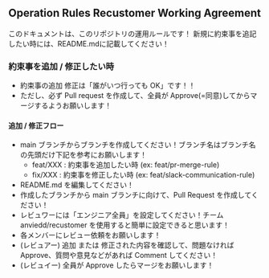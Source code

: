 ## Operation Rules Recustomer Working Agreement

このドキュメントは、このリポジトリの運用ルールです！
新規に約束事を追記したい時には、README.mdに記載してください！

### 約束事を追加 / 修正したい時

- 約束事の追加 修正は「誰がいつ行っても OK」です！！
- ただし、必ず Pull request を作成して、全員が Approve(=同意)してからマージするようお願いします！

#### 追加 / 修正フロー

- main ブランチからブランチを作成してください！ブランチ名はブランチ名の先頭だけ下記を参考にお願いします！
  - feat/XXX : 約束事を追加したい時 (ex: feat/pr-merge-rule)
  - fix/XXX : 約束事を修正したい時 (ex: feat/slack-communication-rule)
- README.md を編集してください！
- 作成したブランチから main ブランチに向けて、Pull Request を作成してください！
- レビュワーには「エンジニア全員」を設定してください！チーム anviedd/recustomer を使用すると簡単に設定できると思います！
- 各メンバーにレビュー依頼をお願いします！
- (レビュアー) 追加 または 修正された内容を確認して、問題なければ Approve、質問や意見などがあれば Comment してください！
- (レビュイー) 全員が Approve したらマージをお願いします！
